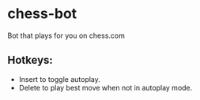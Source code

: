# chess-bot

Bot that plays for you on chess.com
 
## Hotkeys: 
- Insert to toggle autoplay.
- Delete to play best move when not in autoplay mode.
